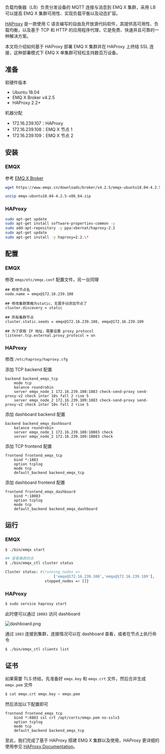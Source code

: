 负载均衡器（LB）负责分发设备的 MQTT 连接与消息到 EMQ X 集群，采用 LB 可以提高 EMQ X 集群可用性、实现负载平衡以及动态扩容。

[HAProxy](https://www.haproxy.org/)  是一款使用 C 语言编写的自由及开放源代码软件，其提供高可用性、负载均衡，以及基于 TCP 和 HTTP 的应用程序代理，它是免费、快速并且可靠的一种解决方案。

本文将介绍如何基于 HAProxy 部署 EMQ X 集群并在 HAProxy 上终结 SSL 连接，这种部署模式下 EMQ X 单集群可轻松支持数百万设备。

## 准备

软硬件版本

- Ubuntu 18.04
- EMQ X Broker v4.2.5
- HAProxy 2.2+

机器分配

- 172.16.239.107：HAProxy
- 172.16.239.108：EMQ X 节点 1
- 172.16.239.109：EMQ X 节点 2


## 安装

### EMQX

参考 [EMQ X Broker](https://www.emqx.cn/downloads#broker)

```bash
wget https://www.emqx.cn/downloads/broker/v4.2.5/emqx-ubuntu18.04-4.2.5-x86_64.zip

unzip emqx-ubuntu18.04-4.2.5-x86_64.zip
```

### HAProxy

```bash
sudo apt-get update
sudo apt-get install software-properties-common -y
sudo add-apt-repository -y ppa:vbernat/haproxy-2.2
sudo apt-get update
sudo apt-get install -y haproxy=2.2.\*
```

## 配置

### EMQX

修改 `emqx/etc/emqx.conf` 配置文件，另一台同理

```
## 修改节点名
node.name = emqx@172.16.239.108

## 修改集群策略为static，无需手动添加节点了
cluster.discovery = static

## 所有集群节点	
cluster.static.seeds = emqx@172.16.239.108, emqx@172.16.239.109

## 为了获取 IP 地址，需要设置 proxy_protocol
listener.tcp.external.proxy_protocol = on

```

### HAProxy

修改 `/etc/haproxy/haproxy.cfg `

添加 TCP backend 配置

```
backend backend_emqx_tcp
    mode tcp
    balance roundrobin
    server emqx_node_1 172.16.239.108:1883 check-send-proxy send-proxy-v2 check inter 10s fall 2 rise 5
    server emqx_node_2 172.16.239.109:1883 check-send-proxy send-proxy-v2 check inter 10s fall 2 rise 5
```

添加 dashboard backend 配置

```
backend backend_emqx_dashboard
    balance roundrobin
    server emqx_node_1 172.16.239.108:18083 check
    server emqx_node_2 172.16.239.109:18083 check

```

添加 TCP frontend 配置

```
frontend frontend_emqx_tcp
    bind *:1883
    option tcplog
    mode tcp
    default_backend backend_emqx_tcp
```

添加 dashboard frontend 配置

```
frontend frontend_emqx_dashboard
    bind *:18083
    option tcplog
    mode tcp
    default_backend backend_emqx_dashboard
```

## 运行

### EMQX

```bash
$ ./bin/emqx start

## 查看集群状态
$ ./bin/emqx_ctl cluster status

Cluster status: #{running_nodes =>
                      ['emqx@172.16.239.108','emqx@172.16.239.109'],
                  stopped_nodes => []}
```

### HAProxy

```bash
$ sudo service haproxy start
```

此时便可以通过 `18083` 访问 dashboard

![dashboard.png](https://static.emqx.net/images/0f815d5597514fd6f26aeba7ead041a7.png)

通过 `1883` 连接到集群，连接情况可以在 dashboard 查看，或者在节点上执行命令

```bash
$ ./bin/emqx_ctl clients list
```

## 证书

如果需要 TLS 终结，先准备好 `emqx.key` 和 `emqx.crt` 文件，然后合并生成 `emqx.pem` 文件

```bash
$ cat emqx.crt emqx.key > emqx.pem
```

然后添加以下配置即可

```
frontend frontend_emqx_tcp
    bind *:8883 ssl crt /opt/certs/emqx.pem no-sslv3
    option tcplog
    mode tcp
    default_backend backend_emqx_tcp
```



至此，我们完成了基于 HAProxy 搭建 EMQ X 集群以及使用，HAProxy 更详细的使用参见 [HAProxy Documentation](https://cbonte.github.io/haproxy-dconv/2.2/intro.html)。